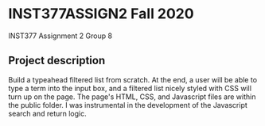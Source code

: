 # INST377ASSIGN2 Fall 2020
INST377 Assignment 2 Group 8
## Project description
Build a typeahead filtered list from scratch. At the end, a user will be able to type a term into the input box, and a filtered list nicely styled with CSS will turn up on the page. The page's HTML, CSS, and Javascript files are within the public folder. I was instrumental in the development of the Javascript search and return logic. 
